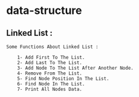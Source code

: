 # data-structure

## Linked List : 

    Some Functions About Linked List :

        1- Add First To The List.
        2- Add Last To The List.
        3- Add Node To The List After Another Node.
        4- Remove From The List.
        5- Find Node Position In The List.
        6- Find Node In The List.
        7- Print All Nodes Data.
        
